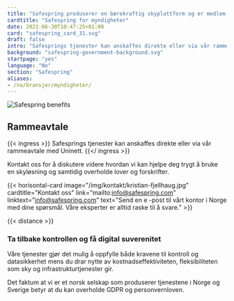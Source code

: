 ```yaml
---
title: "Safespring produserer en bærekraftig skyplattform og er medlem av GAIA-X"
cardtitle: "Safespring for myndigheter"
date: 2021-06-30T10:47:25+01:00
card: "safespring_card_31.svg"
draft: false
intro: "Safesprings tjenester kan anskaffes direkte eller via vår rammeavtale med Sikt."
background: "safespring-government-background.svg"
startpage: "yes"
language: "No"
section: "Safespring"
aliases:
- /no/bransjer/myndigheter/
---
```


 ![Safespring benefits](/img/safespring-myndigheter-key-points.svg)

## Rammeavtale

{{< ingress >}}
Safesprings tjenester kan anskaffes direkte eller via vår rammeavtale med Uninett.
{{</ ingress >}}

Kontakt oss for å diskutere videre hvordan vi kan hjelpe deg trygt å bruke en skyløsning og samtidig overholde lover og forskrifter.

{{< horisontal-card image="/img/kontakt/kristian-fjellhaug.jpg" cardtitle="Kontakt oss" link="mailto:info@safespring.com" linktext="info@safespring.com" text="Send en e -post til vårt kontor i Norge med dine spørsmål. Våre eksperter er alltid raske til å svare." >}}

{{< distance >}}

### Ta tilbake kontrollen og få digital suverenitet

Våre tjenester gjør det mulig å oppfylle både kravene til kontroll og datasikkerhet mens du drar nytte av kostnadseffektiviteten, fleksibiliteten som sky og infrastrukturtjenester gir.

Det faktum at vi er et norsk selskap som produserer tjenestene i Norge og Sverige betyr at du kan overholde GDPR og personvernloven.
